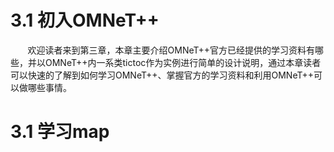 
# 3.1 初入OMNeT++
&#160; &#160; &#160; &#160;欢迎读者来到第三章，本章主要介绍OMNeT++官方已经提供的学习资料有哪些，并以OMNeT++内一系类tictoc作为实例进行简单的设计说明，通过本章读者可以快速的了解到如何学习OMNeT++、掌握官方的学习资料和利用OMNeT++可以做哪些事情。


# 3.1 学习map
